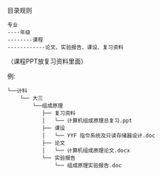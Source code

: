 目录规则

    专业
    ----年级
    --------课程
    ------------论文、实验报告、课设、复习资料

（课程PPT放复习资料里面）

例:

    └──计科  
        └── 大三       
            └──组成原理
               ├── 复习资料
               │   └── 计算机组成原理总复习.ppt
               ├── 课设
               │   └── YYF 指令系统及只读存储器设计.doc
               ├── 论文
               │   └── 计算机组成原理论文.docx
               └── 实验报告
                   └── 组成原理实验报告.doc
    
